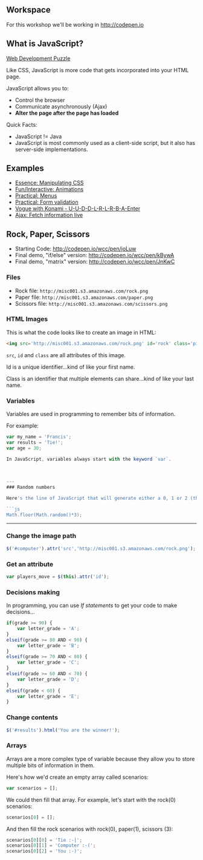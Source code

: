 ## Workspace
For this workshop we'll be working in <http://codepen.io>




## What is JavaScript?
[Web Development Puzzle](http://making-the-internet.s3.amazonaws.com/misc-puzzle.png)

Like CSS, JavaScript is more code that gets incorporated into your HTML page.

JavaScript allows you to:

* Control the browser
* Communicate asynchronously (Ajax)
* **Alter the page after the page has loaded**

Quick Facts:

* JavaScript != Java
* JavaScript is most commonly used as a client-side script, but it also has server-side implementations.



## Examples

* [Essence: Manipulating CSS](http://codepen.io/wcc/pen/stncu/)
* [Fun/Interactive: Animations](http://photojojo.com/store/awesomeness/sony-smart-lens-qx10-qx100/) 
* [Practical: Menus](https://www.google.com/) 
* [Practical: Form validation](https://wwws.mint.com/login.event?task=S) 
* [Vogue with Konami - U-U-D-D-L-R-L-R-B-A-Enter](http://www.vogue.co.uk/) 
* [Ajax: Fetch information live](http://instantdomainsearch.com/) 



## Rock, Paper, Scissors

* Starting Code: <http://codepen.io/wcc/pen/joLuw>
* Final demo, "if/else" version: <http://codepen.io/wcc/pen/kBywA>
* Final demo, "matrix" version: <http://codepen.io/wcc/pen/JnKwC>

<!--
1. Explain everything going on in the starting code
2. How would we build this logic if we were playing it without a computer?

3. Create a variable computers move between 0 and 2  Math.floor(Math.random()*3);
4. Convert this numeric move into rock paper or scissors
5. Change the computer's image
-->


### Files

* Rock file: `http://misc001.s3.amazonaws.com/rock.png`
* Paper file: `http://misc001.s3.amazonaws.com/paper.png`
* Scissors file: `http://misc001.s3.amazonaws.com/scissors.png`


### HTML Images

This is what the code looks like to create an image in HTML:

```html
<img src='http://misc001.s3.amazonaws.com/rock.png' id='rock' class='piece'>
```

`src`, `id` and `class` are all attributes of this image.

Id is a unique identifier...kind of like your first name.

Class is an identifier that multiple elements can share...kind of like your last name.


### Variables

Variables are used in programming to remember bits of information.

For example:

```js
var my_name = 'Francis';	
var results = 'Tie!';	
var age = 30;

In JavaScript, variables always start with the keyword `var`.
	
	
	
---
### Random numbers

Here's the line of JavaScript that will generate either a 0, 1 or 2 (three numbers total):

```js
Math.floor(Math.random()*3);
```



---
### Change the image path

```js
$('#computer').attr('src','http://misc001.s3.amazonaws.com/rock.png');
```


### Get an attribute

```js
var players_move = $(this).attr('id');
```


### Decisions making

In programming, you can use *If statements* to get your code to make decisions...

```js
if(grade >= 90) {
	var letter_grade = 'A';
}
elseif(grade >= 80 AND < 90) {
	var letter_grade = 'B';
}
elseif(grade >= 70 AND < 80) {
	var letter_grade = 'C';
}
elseif(grade >= 60 AND < 70) {
	var letter_grade = 'D';
}
elseif(grade < 60) {
	var letter_grade = 'E';
}
```


### Change contents

```js
$('#results').html('You are the winner!');
```


### Arrays

Arrays are a more complex type of variable because they allow you to store multiple bits of information in them.

Here's how we'd create an empty array called scenarios:

```js
var scenarios = [];
```

We could then fill that array. For example, let's start with the rock(0) scenarios:

```js
scenarios[0] = [];
```
	
And then fill the rock scenarios with rock(0), paper(1), scissors (3):

```js
scenarios[0][0] = 'Tie :-|';
scenarios[0][1] = 'Computer :-(';
scenarios[0][2] = 'You :-)';
```


